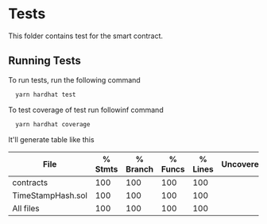 
# Tests

This folder contains test for the smart contract.



## Running Tests

To run tests, run the following command

```bash
  yarn hardhat test
```

To test coverage of test run followinf command
```bash
  yarn hardhat coverage 
```
It'll generate table like this

|File                |  % Stmts | % Branch |  % Funcs |  % Lines |Uncovered |
|--------------------|----------|----------|----------|----------|----------|
| contracts          |      100 |      100 |      100 |      100 |          |
|  TimeStampHash.sol |      100 |      100 |      100 |      100 |          |
|All files           |      100 |      100 |      100 |      100 |          |
